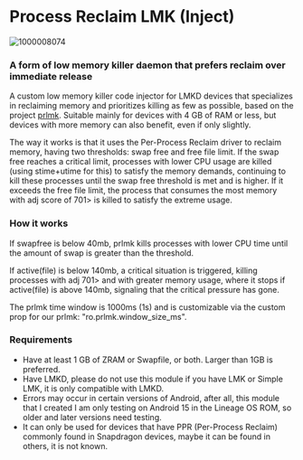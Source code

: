 # Process Reclaim LMK (Inject)
![1000008074](https://github.com/user-attachments/assets/3c26a3bd-39dd-4779-ab1c-5d0cd89a92e3)

### A form of low memory killer daemon that prefers reclaim over immediate release
A custom low memory killer code injector for LMKD devices that specializes in reclaiming memory and prioritizes killing as few as possible, based on the project [prlmk](https://github.com/darkhz/prlmk/tree/README). Suitable mainly for devices with 4 GB of RAM or less, but devices with more memory can also benefit, even if only slightly.

The way it works is that it uses the Per-Process Reclaim driver to reclaim memory, having two thresholds: swap free and free file limit. If the swap free reaches a critical limit, processes with lower CPU usage are killed (using stime+utime for this) to satisfy the memory demands, continuing to kill these processes until the swap free threshold is met and is higher. If it exceeds the free file limit, the process that consumes the most memory with adj score of 701> is killed to satisfy the extreme usage.

### How it works
If swapfree is below 40mb, prlmk kills processes with lower CPU time until the amount of swap is greater than the threshold.

If active(file) is below 140mb, a critical situation is triggered, killing processes with adj 701> and with greater memory usage, where it stops if active(file) is above 140mb, signaling that the critical pressure has gone.

The prlmk time window is 1000ms (1s) and is customizable via the custom prop for our prlmk: "ro.prlmk.window_size_ms".

### Requirements
- Have at least 1 GB of ZRAM or Swapfile, or both. Larger than 1GB is preferred.
- Have LMKD, please do not use this module if you have LMK or Simple LMK, it is only compatible with LMKD.
- Errors may occur in certain versions of Android, after all, this module that I created I am only testing on Android 15 in the Lineage OS ROM, so older and later versions need testing.
- It can only be used for devices that have PPR (Per-Process Reclaim) commonly found in Snapdragon devices, maybe it can be found in others, it is not known.
